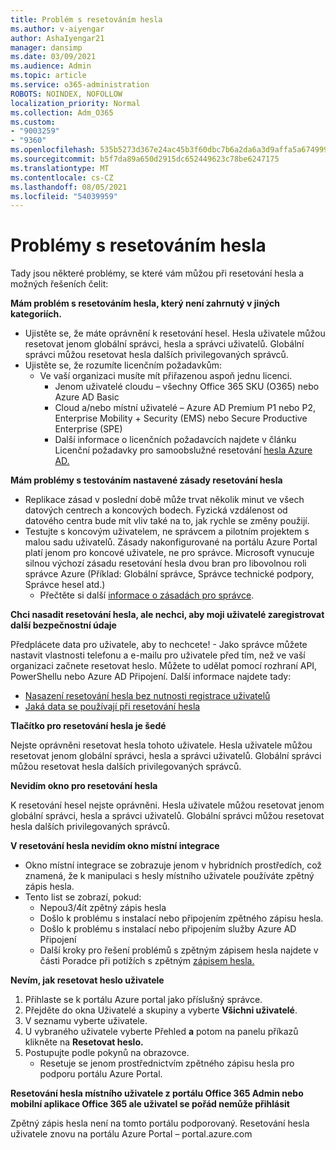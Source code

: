 ```yaml
---
title: Problém s resetováním hesla
ms.author: v-aiyengar
author: AshaIyengar21
manager: dansimp
ms.date: 03/09/2021
ms.audience: Admin
ms.topic: article
ms.service: o365-administration
ROBOTS: NOINDEX, NOFOLLOW
localization_priority: Normal
ms.collection: Adm_O365
ms.custom:
- "9003259"
- "9360"
ms.openlocfilehash: 535b5273d367e24ac45b3f60dbc7b6a2da6a3d9affa5a67499989d19a1904768
ms.sourcegitcommit: b5f7da89a650d2915dc652449623c78be6247175
ms.translationtype: MT
ms.contentlocale: cs-CZ
ms.lasthandoff: 08/05/2021
ms.locfileid: "54039959"
---
```

# <a name="problems-resetting-password"></a>Problémy s resetováním hesla

Tady jsou některé problémy, se které vám můžou při resetování hesla a možných řešeních čelit:

**Mám problém s resetováním hesla, který není zahrnutý v jiných kategoriích.**

- Ujistěte se, že máte oprávnění k resetování hesel. Hesla uživatele můžou resetovat jenom globální správci, hesla a správci uživatelů. Globální správci můžou resetovat hesla dalších privilegovaných správců.
- Ujistěte se, že rozumíte licenčním požadavkům:
    - Ve vaší organizaci musíte mít přiřazenou aspoň jednu licenci.
        - Jenom uživatelé cloudu – všechny Office 365 SKU (O365) nebo Azure AD Basic
        - Cloud a/nebo místní uživatelé – Azure AD Premium P1 nebo P2, Enterprise Mobility + Security (EMS) nebo Secure Productive Enterprise (SPE)
        - Další informace o licenčních požadavcích najdete v článku Licenční požadavky pro samoobslužné resetování [hesla Azure AD.](https://docs.microsoft.com/azure/active-directory/active-directory-passwords-licensing?WT.mc_id=Portal-Microsoft_Azure_Support)

**Mám problémy s testováním nastavené zásady resetování hesla**

- Replikace zásad v poslední době může trvat několik minut ve všech datových centrech a koncových bodech. Fyzická vzdálenost od datového centra bude mít vliv také na to, jak rychle se změny použijí.
- Testujte s koncovým uživatelem, ne správcem a pilotním projektem s malou sadu uživatelů. Zásady nakonfigurované na portálu Azure Portal platí jenom pro koncové uživatele, ne pro správce. Microsoft vynucuje silnou výchozí zásadu resetování hesla dvou bran pro libovolnou roli správce Azure (Příklad: Globální správce, Správce technické podpory, Správce hesel atd.)
    - Přečtěte si další [informace o zásadách pro správce](https://docs.microsoft.com/azure/active-directory/active-directory-passwords-policy?WT.mc_id=Portal-Microsoft_Azure_Support#administrator-password-policy-differences).

**Chci nasadit resetování hesla, ale nechci, aby moji uživatelé zaregistrovat další bezpečnostní údaje**

Předplácete data pro uživatele, aby to nechcete! - Jako správce můžete nastavit vlastnosti telefonu a e-mailu pro uživatele před tím, než ve vaší organizaci začnete resetovat heslo. Můžete to udělat pomocí rozhraní API, PowerShellu nebo Azure AD Připojení. Další informace najdete tady:
- [Nasazení resetování hesla bez nutnosti registrace uživatelů](https://docs.microsoft.com/azure/active-directory/active-directory-passwords-policy?WT.mc_id=Portal-Microsoft_Azure_Support#administrator-password-policy-differences)
- [Jaká data se používají při resetování hesla](https://docs.microsoft.com/azure/active-directory/active-directory-passwords-data?WT.mc_id=Portal-Microsoft_Azure_Support)

**Tlačítko pro resetování hesla je šedé**

Nejste oprávněni resetovat hesla tohoto uživatele. Hesla uživatele můžou resetovat jenom globální správci, hesla a správci uživatelů. Globální správci můžou resetovat hesla dalších privilegovaných správců.

**Nevidím okno pro resetování hesla**

K resetování hesel nejste oprávněni. Hesla uživatele můžou resetovat jenom globální správci, hesla a správci uživatelů. Globální správci můžou resetovat hesla dalších privilegovaných správců.

**V resetování hesla nevidím okno místní integrace**

- Okno místní integrace se zobrazuje jenom v hybridních prostředích, což znamená, že k manipulaci s hesly místního uživatele používáte zpětný zápis hesla.
- Tento list se zobrazí, pokud:
    - Nepou3/4ít zpětný zápis hesla
    - Došlo k problému s instalací nebo připojením zpětného zápisu hesla.
    - Došlo k problému s instalací nebo připojením služby Azure AD Připojení
    - Další kroky pro řešení problémů s zpětným zápisem hesla najdete v části Poradce při potížích s zpětným [zápisem hesla.](https://docs.microsoft.com/azure/active-directory/active-directory-passwords-data?WT.mc_id=Portal-Microsoft_Azure_Support)

**Nevím, jak resetovat heslo uživatele**

1. Přihlaste se k portálu Azure portal jako příslušný správce.
1. Přejděte do okna Uživatelé a skupiny a vyberte **Všichni uživatelé**.
1. V seznamu vyberte uživatele.
1. U vybraného uživatele vyberte Přehled **a** potom na panelu příkazů klikněte na **Resetovat heslo.**
1. Postupujte podle pokynů na obrazovce.
    - Resetuje se jenom prostřednictvím zpětného zápisu hesla pro podporu portálu Azure Portal.

**Resetování hesla místního uživatele z portálu Office 365 Admin nebo mobilní aplikace Office 365 ale uživatel se pořád nemůže přihlásit**

Zpětný zápis hesla není na tomto portálu podporovaný. Resetování hesla uživatele znovu na portálu Azure Portal – portal.azure.com

